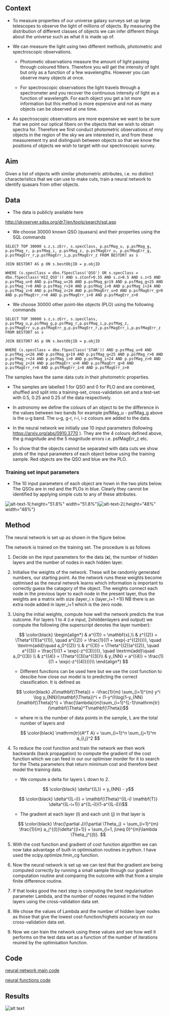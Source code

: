 


## Context
+ To measure properties of our universe galaxy surveys set up large telescopes to observe the light of millions of objects. By measuring the distribution of different classes of objects we can infer different things about the universe such as what it is made up of. 

+ We can measure the light using two different methods, photometric and spectroscopic observations. 

    - Photometic observations measure the amount of light passing through coloured filters. Therefore you will get the intensity of light but only as a function of a few wavelengths. However you can observe many objects at once.

    - For spectroscopic observations the light travels through a spectrometer and you recover the continuous intensity of light as a function of wavelength. For each object you get a lot more information but this method is more expensive and not as many objects can be observed at one time.

+ As spectroscopic observations are more expensive we want to be sure that we point our optical fibers on the objects that we wish to obtain spectra for. Therefore we first conduct photometric observations of mny objects in the region of the sky we are interested in, and from these measurement try and distinguish between objects so that we know the positions of objects we wish to target with our spectroscopic survey.


## Aim 
Given a list of objects with similar photometric attributes, i.e. no distinct characteristics that we can use to make cuts, train a neural network to identify quasars from other objects. 

## Data
+ The data is publicly available here 

http://skyserver.sdss.org/dr7/en/tools/search/sql.asp

+ We choose 30000 known QSO (quasars) and their properties using the SQL commands

```
SELECT TOP 30000 s.z,s.zErr, s.specClass, p.psfMag_u, p.psfMag_g, p.psfMag_r, p.psfMag_i, p.psfMag_z, p.psfMagErr_u, p.psfMagErr_g, p.psfMagErr_r,p.psfMagErr_i,p.psfMagErr_z FROM BESTDR7 as s

JOIN BESTDR7 AS p ON s.bestObjID = p.objID

WHERE (s.specClass = dbo.fSpecClass('QSO') OR s.specClass = dbo.fSpecClass('HIZ_QSO')) AND s.zConf>0.35 AND s.z>0.5 AND s.z<5 AND p.psfMag_u>0 AND p.psfMag_u<26 AND p.psfMag_g>19 AND p.psfMag_g<25 AND p.psfMag_r>0 AND p.psfMag_r<24 AND p.psfMag_i>0 AND p.psfMag_i<24 AND p.psfMag_z>0 AND p.psfMag_z<24 AND p.psfMagErr_u>0 AND p.psfMagErr_g>0 AND p.psfMagErr_r>0 AND p.psfMagErr_i>0 AND p.psfMagErr_z>0

```

+ We choose 30000 other point-like objects (PLO) using the following commands


```
SELECT TOP 30000 s.z,s.zErr, s.specClass, p.psfMag_u,p.psfMag_g,p.psfMag_r,p.psfMag_i,p.psfMag_z, p.psfMagErr_u,p.psfMagErr_g,p.psfMagErr_r,p.psfMagErr_i,p.psfMagErr_z FROM BESTDR7 as s

JOIN BESTDR7 AS p ON s.bestObjID = p.objID

WHERE (s.specClass = dbo.fSpecClass('STAR')) AND p.psfMag_u>0 AND p.psfMag_u<26 AND p.psfMag_g>19 AND p.psfMag_g<25 AND p.psfMag_r>0 AND p.psfMag_r<24 AND p.psfMag_i>0 AND p.psfMag_i<24 AND p.psfMag_z>0 AND p.psfMag_z<24 AND p.psfMagErr_u>0 AND p.psfMagErr_g>0 AND p.psfMagErr_r>0 AND p.psfMagErr_i>0 AND p.psfMagErr_z>0 

```

The samples have the same data cuts in their photometric properties. 

+ The samples are labelled 1 for QSO and 0 for PLO and are combined, shuffled and split into a training-set, cross-validation set and a test-set with 0.5, 0.25 and 0.25 of the data respectively.

+ In astronomy we define the colours of an object to be the difference in the values between two bands for example 
psfMag_u - psfMag_g above is the u-g band. The u-g, g-r, r-i, i-z colours are added to the data.

+ In the neural network we initially use 10 input parameters (following https://arxiv.org/abs/0910.3770 ). They are the 4 colours defined above, the g magnitude and the 5 magnitude errors i.e. psfMagErr_z etc.

+ To show that the objects cannot be separated with data cuts we show plots of the input parameters of each object below using the training sample. Red objects are the QSO and blue are the PLO. 

### Training set input parameters

+ The 10 input parameters of each object are hown in the two plots below. The QSOs are in red and the PLOs in blue. Clearly they cannot be identified by applying simple cuts to any of these attributes.

![alt-text-1](/images/col_col.jpg "colours"){:height="51.8%" width="51.8%"}![alt-text-2](/images/hist_cats.jpg "colour errors"){:height="48%" width="48%"}


## Method

The neural network is set up as shown in the figure below.

The network is trained on the training set. The procedure is as follows

1. Decide on the input parameters for the data (**x**), the number of hidden layers and the number of nodes in each hidden layer.

2. Initialise the weights of the network. These will be randomly generated numbers, our starting point. As the network runs these weights become optimised as the neural network learns which information is important to correctly guess the catagory of the object. The weights connect each node in the previous layer to each node in the present layer, thus the weights are a matrix with size (layer_i x (layer_i+1 +1)) NB there is an extra node added in layer_i+1 which is the zero node.

3. Using the initial weights, compute how well the network predicts the true outcome. 
For layers 1 to 4 (i.e input, 2xhiddenlayers and output) we compute the following (the superscript denotes the layer number): 

   $$ \color{black}
    \begin{align*} 
    & a^{(1)} = \mathbf{x},\\
    & z^{(2)} = \Theta^{(1)}a^{(1)}, \quad a^{(2)} = \frac{1}{(1 + \exp{-z^{(2)}})}, \quad \textrm{add}\quad a_0^{(2)} \\
    & z^{(3)} = \Theta^{(2)}a^{(2)}, \quad a^{(3)} = \frac{1}{(1 + \exp{-z^{(3)}})}, \quad \textrm{add}\quad a_0^{(3)} \\
    & z^{(4)} = \Theta^{(3)}a^{(3)}\\
    & y_{NN} = a^{(4)} = \frac{1}{(1 + \exp{-z^{(4)}})}\\
    \end{align*}
   $$

    - Different functions can be used here but we use the cost function to descibe how close our model is to predicting the correct classification. It is defined as

   $$ \color{black} J(\mathbf{\Theta}) = -\frac{1}{m} \sum_{i=1}^{m} y^i \log y_{NN}(\mathbf{\Theta})^i + (1-y^i)\log(1-y_{NN}   (\mathbf{\Theta})^i) + \frac{\lambda}{m}\sum_{i=1}^{L-1}\mathrm{tr}(\mathbf{\Theta}^T\mathbf{\Theta})$$

    - where m is the number of data points in the sample, L are the total number of layers and

   $$ \color{black} \mathrm{tr}(A^T A) = \sum_{i=1}^n \sum_{j=1}^m a_{i,j}^2 $$

4. To reduce the cost function and train the network we then work backwards (back propagation) to compute the gradient of the cost function which we can feed in our our optimiser inorder for it to search for the Theta parameters that return minimum cost and therefore best model the training data.

    - We compute a delta for layers L down to 2.

   $$ \color{black} \delta^{(L)} = y_{NN} - y$$

   $$ \color{black} \delta^{(L-i)} = \mathbf{\Theta}^{(L-i) \mathbf{T}} \delta^{(L-i+1)}  a^{(L-i)}(1-a^{(L-i)})$$

    - The gradient at each layer (l) and each unit (j) in that layer is 

   $$ \color{black}
    \frac{\partial J}{\partial \Theta_j} = \sum_{i=1}^{m} \frac{1}{m} a_j^{(l)}\delta^{(l+1)} + \sum_{i=1, j\neq 0}^{m}\lambda \Theta_j^{(l)}.
   $$

5. With the cost function and gradient of cost function algorithm we can now take advantage of built-in optimisation routines in python. I have used the scipy.optimize.fmin_cg function.

6. Now the neural network is set up we can test that the gradient are being computed correctly by running a small sample through our gradient computation routine and comparing the outcome with that from a simple finite difference routine.

7. If that looks good the next step is computing the best regularisation parameter Lambda, and the number of nodes required in the hidden layers using the cross-validation data set.

8. We chose the values of Lambda and the number of hidden layer nodes as those that give the lowest cost-function/highets accuracy on our cross-validation data set.

9. Now we can train the network using these values and see how well it performs on the test data set as a function of the number of iterations reuired by the optimisation function.


## Code

[neural network main code](https://www.google.com)

[neural functions code](https://www.google.com)

## Results

![alt text](/images/params_NN.jpg "colours")



